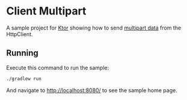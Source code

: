 # Client Multipart

A sample project for [Ktor](https://ktor.io) showing how to
send [multipart data](https://ktor.io/docs/client-requests.html#upload_file) from the HttpClient.

## Running

Execute this command to run the sample:

```bash
./gradlew run
```

And navigate to [http://localhost:8080/](http://localhost:8080/) to see the sample home page.
